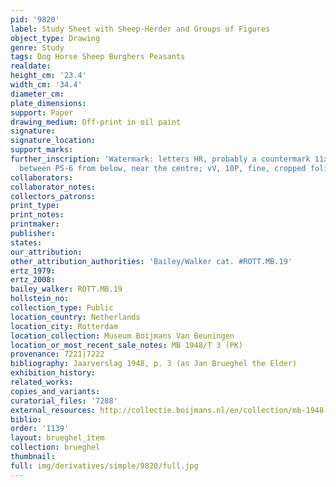 ```yaml
---
pid: '9820'
label: Study Sheet with Sheep-Herder and Groups of Figures
object_type: Drawing
genre: Study
tags: Dog Horse Sheep Burghers Peasants
realdate: 
height_cm: '23.4'
width_cm: '34.4'
diameter_cm: 
plate_dimensions: 
support: Paper
drawing_medium: Off-print in oil paint
signature: 
signature_location: 
support_marks: 
further_inscription: 'Watermark: letters HR, probably a countermark 11x16mm, PP26mm,
  between P5-6 from below, near the centre; vV, 10P, fine, cropped folio)'
collaborators: 
collaborator_notes: 
collectors_patrons: 
print_type: 
print_notes: 
printmaker: 
publisher: 
states: 
our_attribution: 
other_attribution_authorities: 'Bailey/Walker cat. #ROTT.MB.19'
ertz_1979: 
ertz_2008: 
bailey_walker: ROTT.MB.19
hollstein_no: 
collection_type: Public
location_country: Netherlands
location_city: Rotterdam
location_collection: Museum Boijmans Van Beuningen
location_or_most_recent_sale_notes: MB 1948/T 3 (PK)
provenance: 7221|7222
bibliography: Jaarverslag 1948, p. 3 (as Jan Brueghel the Elder)
exhibition_history: 
related_works: 
copies_and_variants: 
curatorial_files: '7288'
external_resources: http://collectie.boijmans.nl/en/collection/mb-1948-t-3-verso-(pk)
biblio: 
order: '1139'
layout: brueghel_item
collection: brueghel
thumbnail: 
full: img/derivatives/simple/9820/full.jpg
---
```

